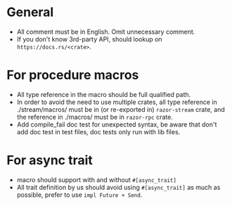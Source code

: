 # General
- All comment must be in English. Omit unnecessary comment.
- If you don't know 3rd-party API, should lookup on `https://docs.rs/<crate>`.

# For procedure macros

- All type reference in the macro should be full qualified path.
- In order to avoid the need to use multiple crates,  all type reference in ./stream/macros/ must be in (or re-exported in) `razor-stream` crate, and the reference in ./macros/ must be in `razor-rpc` crate.
- Add compile_fail doc test for unexpected syntax, be aware that don't add doc test in test files, doc tests only run with lib files.

# For async trait

- macro should support with and without `#[async_trait]`
- All trait definition by us should avoid using `#[async_trait]` as much as possible, prefer to use `impl Future + Send`.


